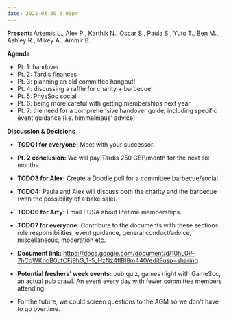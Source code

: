 ```yaml
---
date: 2022-03-30 5:00pm
---
```


**Present:** Artemis L., Alex P., Karthik N., Oscar S., Paula S., Yuto T., Ben M., Ashley R., Mikey A., Ammir B.

**Agenda**
* Pt. 1: handover
* Pt. 2: Tardis finances
* Pt. 3: planning an old committee hangout!
* Pt. 4: discussing a raffle for charity + barbecue!
* Pt. 5: PhysSoc social
* Pt. 6: being more careful with getting memberships next year
* Pt. 7: the need for a comprehensive handover guide, including specific event guidance (i.e. himmelmaus' advice) 

**Discussion & Decisions**
* **TODO1 for everyone:** Meet with your successor.
* **Pt. 2 conclusion:** We will pay Tardis 250 GBP/month for the next six months.
* **TODO3 for Alex:** Create a Doodle poll for a committee barbecue/social. 
* **TODO4:** Paula and Alex will discuss both the charity and the barbecue (with the possibility of a bake sale).
* **TODO6 for Arty:** Email EUSA about lifetime memberships.
* **TODO7 for everyone:** Contribute to the documents with these sections: role responsibilities, event guidance, general conduct/advice, miscellaneous, moderation etc.
* **Document link:** https://docs.google.com/document/d/10hL0P-7hCqWKnoB0LfCFj9hG_1-5_HzNz4flBI8m440/edit?usp=sharing

* **Potential freshers' week events:** pub quiz, games night with GameSoc, an actual pub crawl. An event every day with fewer committee members attending.
* For the future, we could screen questions to the AGM so we don't have to go overtime.
